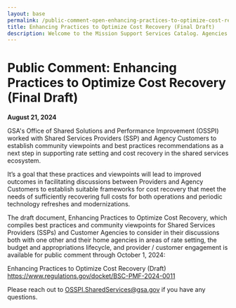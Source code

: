 ```yaml
---
layout: base
permalink: /public-comment-open-enhancing-practices-to-optimize-cost-recovery/
title: Enhancing Practices to Optimize Cost Recovery (Final Draft)
description: Welcome to the Mission Support Services Catalog. Agencies can use this catalog to learn about services and technologies that will enhance their capacity to deliver on their mission support responsibilities. The catalog directs agencies to the websites and contact information of servicing organizations and providers that are making these capabilities available to the Federal community.
---
```


<div id="main-content">
    <div class="grid-container padding-bottom-5 padding-top-5">
        <h1>
            Public Comment: Enhancing Practices to Optimize Cost Recovery (Final Draft)
        </h1>
        <p><b>August 21, 2024</b></p>
        <p>GSA's Office of Shared Solutions and Performance Improvement (OSSPI) worked with Shared Services Providers (SSP) and Agency Customers to establish community viewpoints and best practices recommendations as a next step in supporting rate setting and cost recovery in the shared services ecosystem.</p>
        <p>It’s a goal that these practices and viewpoints will lead to improved outcomes in facilitating discussions between Providers and Agency Customers to establish suitable frameworks for cost recovery that meet the needs of sufficiently recovering full costs for both operations and periodic technology refreshes and modernizations.</p>
        <p>The draft document, Enhancing Practices to Optimize Cost Recovery, which compiles best practices and community viewpoints for Shared Services Providers (SSPs) and Customer Agencies to consider in their discussions both with one other and their home agencies in areas of rate setting, the budget and appropriations lifecycle, and provider / customer engagement is available for public comment through October 1, 2024:</p>
        <p>Enhancing Practices to Optimize Cost Recovery (Draft)<br>
        <a href="https://www.regulations.gov/docket/BSC-PMF-2024-0011" title="Enhancing Practices to Optimize Cost Recovery (Draft)">https://www.regulations.gov/docket/BSC-PMF-2024-0011</a></p>
        <p>Please reach out to <a href="mailto: OSSPI.SharedServices@gsa.gov">OSSPI.SharedServices@gsa.gov</a> if you have any questions.</p>
    </div>
</div>

